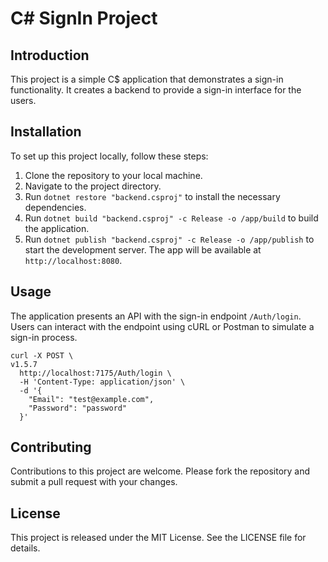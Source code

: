 # C# SignIn Project

## Introduction

This project is a simple C$ application that demonstrates a sign-in functionality. It creates a backend to provide a sign-in interface for the users.

## Installation

To set up this project locally, follow these steps:

1. Clone the repository to your local machine.
2. Navigate to the project directory.
3. Run `dotnet restore "backend.csproj"` to install the necessary dependencies.
4. Run `dotnet build "backend.csproj" -c Release -o /app/build` to build the application.
5. Run `dotnet publish "backend.csproj" -c Release -o /app/publish` to start the development server. The app will be available at `http://localhost:8080`.

## Usage

The application presents an API with the sign-in endpoint `/Auth/login`. Users can interact with the endpoint using cURL or Postman to simulate a sign-in process.

```shell
curl -X POST \                                                                                                               v1.5.7
  http://localhost:7175/Auth/login \
  -H 'Content-Type: application/json' \
  -d '{
    "Email": "test@example.com",
    "Password": "password"
  }'
```

## Contributing

Contributions to this project are welcome. Please fork the repository and submit a pull request with your changes.

## License

This project is released under the MIT License. See the LICENSE file for details.
